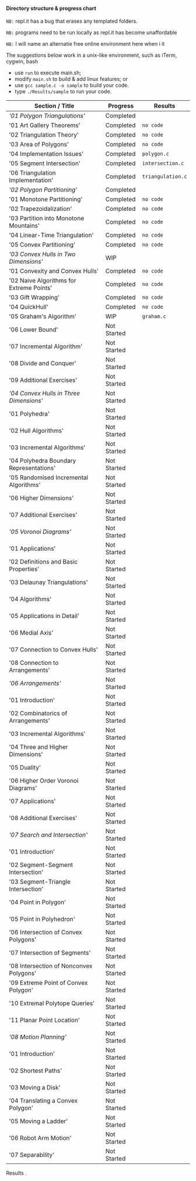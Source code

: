 #### Directory structure & progress chart

`NB:` repl.it has a bug that erases any templated folders.

`NB:` programs need to be run locally as repl.it has become unaffordable

`NB:` I will name an alternatie free online environment here when i it

The suggestions below work in a unix-like environment, such as iTerm, cygwin, bash

* use `run` to execute main.sh;   
* modify `main.sh` to build & add linux features; or    
* use `gcc sample.c -o sample` to build your code.    
* type `./Results/sample` to run your code.    

Section / Title | Progress | Results
---|---|---
*'01 Polygon Triangulations'* | Completed |
'01 Art Gallery Theorems' | Completed | `no code`
'02 Triangulation Theory' | Completed | `no code`  
'03 Area of Polygons' | Completed | `no code`   
'04 Implementation Issues' | Completed | `polygon.c`  
'05 Segment Intersection'| Completed  | `intersection.c`
'06 Triangulation Implementation'| Completed | `triangulation.c`  
*'02 Polygon Partitioning'* | Completed |   
'01 Monotone Partitioning' | Completed | `no code`  
'02 Trapezoidalization' | Completed | `no code`  
'03 Partition into Monotone Mountains' | Completed | `no code`  
'04 Linear-Time Triangulation' | Completed | `no code`  
'05 Convex Partitioning' | Completed | `no code`  
*'03 Convex Hulls in Two Dimensions'*| WIP |   
'01 Convexity and Convex Hulls'| Completed | `no code`    
'02 Naive Algorithms for Extreme Points' | Completed | `no code`    
'03 Gift Wrapping'| Completed | `no code`   
'04 QuickHull' | Completed | `no code`  
'05 Graham's Algorithm' | WIP | `graham.c `  
'06 Lower Bound'| Not Started    
'07 Incremental Algorithm' | Not Started    
'08 Divide and Conquer'| Not Started   
'09 Additional Exercises' | Not Started  
*'04 Convex Hulls in Three Dimensions'*| Not Started   
'01 Polyhedra' | Not Started   
'02 Hull Algorithms'| Not Started   
'03 Incremental Algorithms' | Not Started   
'04 Polyhedra Boundary Representations' | Not Started    
'05 Randomised Incremental Algorithms'| Not Started    
'06 Higher Dimensions' | Not Started    
'07 Additional Exercises'| Not Started    
*'05 Voronoi Diagrams'* | Not Started    
'01 Applications'| Not Started    
'02 Definitions and Basic Properties'| Not Started    
'03 Delaunay Triangulations' | Not Started    
'04 Algorithms' | Not Started    
'05 Applications in Detail' | Not Started    
'06 Medial Axis' | Not Started    
'07 Connection to Convex Hulls' | Not Started    
'08 Connection to Arrangements' | Not Started    
*'06 Arrangements'*| Not Started    
'01 Introduction'| Not Started    
'02 Combinatorics of Arrangements' | Not Started    
'03 Incremental Algorithms' | Not Started    
'04 Three and Higher Dimensions' | Not Started    
'05 Duality' | Not Started    
'06 Higher Order Voronoi Diagrams' | Not Started   
'07 Applications' | Not Started    
'08 Additional Exercises' | Not Started   
*'07 Search and Intersection'* | Not Started    
'01 Introduction' | Not Started   
'02 Segment-Segment Intersection' | Not Started    
'03 Segment-Triangle Intersection' | Not Started    
'04 Point in Polygon' | Not Started    
'05 Point in Polyhedron' | Not Started    
'06 Intersection of Convex Polygons' | Not Started   
'07 Intersection of Segments' | Not Started    
'08 Intersection of Nonconvex Polygons' | Not Started    
'09 Extreme Point of Convex Polygon' | Not Started    
'10 Extremal Polytope Queries' | Not Started    
'11 Planar Point Location' | Not Started    
*'08 Motion Planning'*| Not Started    
'01 Introduction' | Not Started    
'02 Shortest Paths' | Not Started    
'03 Moving a Disk' | Not Started    
'04 Translating a Convex Polygon' | Not Started    
'05 Moving a Ladder' | Not Started    
'06 Robot Arm Motion' | Not Started   
'07 Separability' | Not Started   

Results .  
